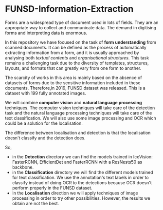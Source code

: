 # FUNSD-Information-Extraction

Forms are a widespread type of document used in lots of fields. They are an appropriate way to collect and communicate data. The demand in digitising forms and interpreting data is enormous.

In this repository we have focused on the task of **form understanding** from scanned documents. It can be defined as the process of automatically extracting information from a form, and it is usually approached by analysing both *textual contents* and *organisational structures*. This task remains a challenging task due to the diversity of
templates, structures, layouts, and formats that can greatly vary from one form to another.

The scarcity of works in this area is mainly based on the absence of datasets of forms due to the sensitive information included in these documents. Therefore,in 2019, FUNSD dataset was released. This is a dataset with 199 fully annotated images.

We will combine **computer vision** and **natural language processing** techniques. The computer vision techniques will take care of the detection task and the natural language processing techniques will take care of the text classification. We will also use some image processing and OCR which could be a solution for the localisation.

The difference between localisation and detection is that the localisation doesn't classify and the detection does.

So, 
- in the **Detection** directory we can find the models trained in IceVision: FasterRCNN, EfficientDet and FasterRCNN with a ResNests50 as backbone.
- in the **Classification** directory we will find the different models trained for text classification. We use the annotation's text labels in order to classify instead of doing OCR to the detections because OCR doesn't perform properly in the FUNSD dataset. 
- In the **Localisation** direction we will apply techniques of image processing in order to try other possibilities. However, the results we obtain are not the best.
